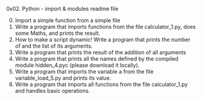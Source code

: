 0x02. Python - import & modules readme file

0. Import a simple function from a simple file
1. Write a program that imports functions from the file calculator_1.py, does some Maths, and prints the result.
2. How to make a script dynamic! Write a program that prints the number of and the list of its arguments.
3. Write a program that prints the result of the addition of all arguments
4. Write a program that prints all the names defined by the compiled module hidden_4.pyc (please download it locally).
5. Write a program that imports the variable a from the file variable_load_5.py and prints its value.
6. Write a program that imports all functions from the file calculator_1.py and handles basic operations.
